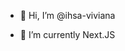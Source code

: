 - 👋 Hi, I’m @ihsa-viviana

- 🌱 I’m currently Next.JS<!---
ihsa-viviana/ihsa-viviana is a ✨ special ✨ repository because its `README.md` (this file) appears on your GitHub profile.
You can click the Preview link to take a look at your changes.
--->
